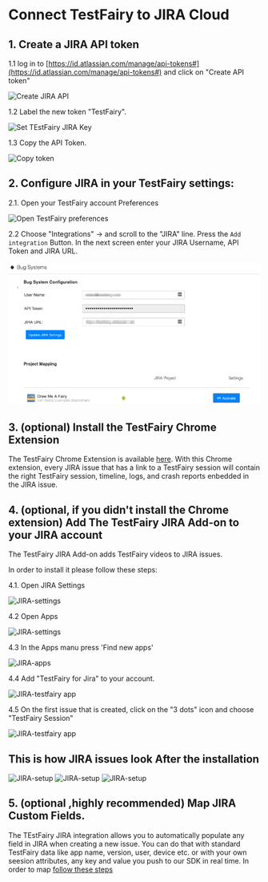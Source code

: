 # Connect TestFairy to JIRA Cloud

## 1. Create a JIRA API token

1.1 log in to [https://id.atlassian.com/manage/api-tokens#](https://id.atlassian.com/manage/api-tokens#) and click on "Create API token"

![Create JIRA API](/img/bug-tracking/jira-create-api.png)

1.2 Label the new token "TestFairy".

![Set TEstFairy JIRA Key](/img/bug-tracking/jira-label.png)

1.3 Copy the API Token.

![Copy token](/img/bug-tracking/jira-token.png)

## 2. Configure JIRA in your TestFairy settings: 

2.1. Open your TestFairy account Preferences 

![Open TestFairy preferences](/img/bug-tracking/jira-cloud-1.png)

2.2 Choose "Integrations" -> and scroll to the "JIRA" line. Press the `Add integration` Button. In the next screen enter your JIRA Username, API Token and JIRA URL. 

![Configure JIRA cloud](/img/bug-tracking/jira-cloud-2.png)


## 3. (optional) Install the TestFairy Chrome Extension

The TestFairy Chrome Extension is available [here](https://chrome.google.com/webstore/detail/testfairy-for-jira/joaafaemekbkgekhjbaldlllcnjifcee). With this Chrome extension, every JIRA issue that has a link to a TestFairy session will contain the right TestFairy session, timeline, logs, and crash reports enbedded in the JIRA issue.

## 4. (optional, if you didn't install the Chrome extension) Add The TestFairy JIRA Add-on to your JIRA account

The TestFairy JIRA Add-on adds TestFairy videos to JIRA issues.

In order to install it please follow these steps:

4.1. Open JIRA Settings

![JIRA-settings](/img/bug-tracking/jira-settings.png)

4.2 Open Apps

![JIRA-settings](/img/bug-tracking/jira-settings1.png)

4.3 In the Apps manu press 'Find new apps'

![JIRA-apps](/img/bug-tracking/jira-find-apps.png)

4.4 Add "TestFairy for Jira" to your account.

![JIRA-testfairy app](/img/bug-tracking/jira-discover.png)

4.5 On the first issue that is created, click on the "3 dots" icon and choose "TestFairy Session"

![JIRA-testfairy app](/img/bug-tracking/jira-3-dots.png)


## This is how JIRA issues look After the installation

![JIRA-setup](/img/bug-tracking/hira6a.png)
![JIRA-setup](/img/bug-tracking/jira5b.png)
![JIRA-setup](/img/bug-tracking/jira6c.png)

## 5. (optional ,highly recommended) Map JIRA Custom Fields.

The TEstFairy JIRA integration allows you to automatically populate any field in JIRA when creating a new issue.
You can do that with standard TestFairy data like app name, version, user, device etc. or with your own seesion attributes, any key and value you push to our SDK in real time.
In order to map [follow these steps](How_To_Map_JIRA_Custom_Fields.html)
